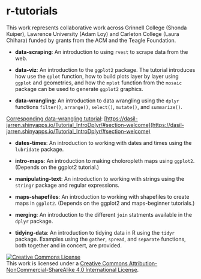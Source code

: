 # r-tutorials

This work represents collaborative work across Grinnell College (Shonda Kuiper), Lawrence University (Adam Loy) and Carleton College (Laura Chihara) funded by grants from the ACM and the Teagle Foundation.

- **data-scraping**: An introduction to using `rvest` to scrape data from the web.

- **data-viz**: An introduction to the `ggplot2` package. The tutorial introduces how use the `qplot` function, how to build plots layer by layer using `ggplot` and geometries, and how the `mplot` function from the `mosaic` package can be used to generate `ggplot2` graphics.


- **data-wrangling**: An introduction to data wrangling using the `dplyr` functions `filter()`, `arrange()`, `select()`, `mutate()`, and `summarize()`.

[Corresponding data-wrangling tutorial](https://dasil-jarren.shinyapps.io/Tutorial_IntroDplyr/#section-welcome): [https://dasil-jarren.shinyapps.io/Tutorial_IntroDplyr/#section-welcome](https://dasil-jarren.shinyapps.io/Tutorial_IntroDplyr/#section-welcome)

- **dates-times**: An introduction to working with dates and times using the `lubridate` package.

- **intro-maps**: An introduction to making choloropleth maps using `ggplot2`. (Depends on the ggplot2 tutorial.)

- **manipulating-text**: An introduction to working with strings using the `stringr` package and regular expressions.

- **maps-shapefiles**: An introduction to working with shapefiles to create maps in `ggplot2`.  (Depends on the ggplot2 and maps-beginner tutorials.)

- **merging**: An introduction to the different `join` statments available in the `dplyr` package.

- **tidying-data**: An introduction to tidying data in R using the `tidyr` package. Examples using the `gather`, `spread`, 
and `separate` functions, both together and in concert, are provided.



<a rel="license" href="http://creativecommons.org/licenses/by-nc-sa/4.0/"><img alt="Creative Commons License" style="border-width:0" src="https://i.creativecommons.org/l/by-nc-sa/4.0/88x31.png" /></a><br />This work is licensed under a <a rel="license" href="http://creativecommons.org/licenses/by-nc-sa/4.0/">Creative Commons Attribution-NonCommercial-ShareAlike 4.0 International License</a>.
